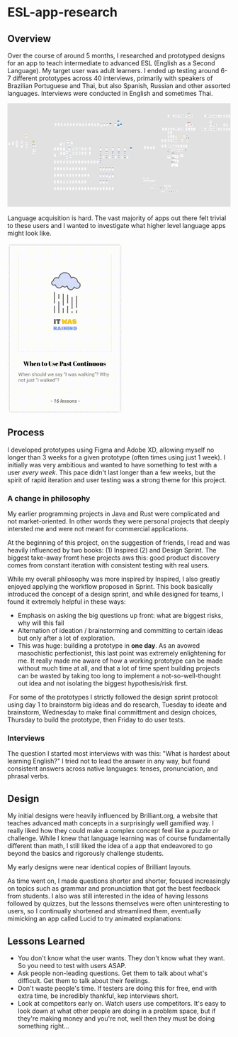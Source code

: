 # ESL-app-research

## Overview
Over the course of around 5 months, I researched and prototyped designs for an app to teach intermediate to advanced ESL (English as a Second Language). My target user was adult learners. I ended up testing around 6-7 different prototypes across 40 interviews, primarily with speakers of Brazilian Portuguese and Thai, but also Spanish, Russian and other assorted languages. Interviews were conducted in English and sometimes Thai. 

![Large project in Figma](large-figma-project.png)

Language acquisition is hard. The vast majority of apps out there felt trivial to these users and I wanted to investigate what higher level language apps might look like. 

![Animation of course title](it-was-raining-card.gif)

## Process
I developed prototypes using Figma and Adobe XD, allowing myself no longer than 3 weeks for a given prototype (often times using just 1 week). I initially was very ambitious and wanted to have something to test with a user _every week_. This pace didn't last longer than a few weeks, but the spirit of rapid iteration and user testing was a strong theme for this project. 

### A change in philosophy
My earlier programming projects in Java and Rust were complicated and not market-oriented. In other words they were personal projects that deeply intersted me and were not meant for commercial applications. 

At the beginning of this project, on the suggestion of friends, I read and was heavily influenced by two books: (1) Inspired (2) and Design Sprint. The biggest take-away fromt hese projects aws this: good product discovery comes from constant iteration with consistent testing with real users. <quote from inspired> 
  
While my overall philosophy was more inspired by Inspired, I also greatly enjoyed applying the workflow proposed in Sprint. This book basically introduced the concept of a design sprint, and while designed for teams, I found it extremely helpful in these ways: 
  - Emphasis on asking the big questions up front: what are biggest risks, why will this fail
  - Alternation of ideation / brainstorming and committing to certain ideas but only after a lot of exploration. 
  - This was huge: building a prototype in **one day**. 
  As an avowed masochistic perfectionist, this last point was extremely enlightening for me. It really made me aware of how a working prototype can be made without much time at all, and that a lot of time spent building projects can be wasted by taking too long to implement a not-so-well-thought out idea and not isolating the biggest hypothesis/risk first. 
<img of hand-drawn plans for design project> 
  For some of the prototypes I strictly followed the design sprint protocol: using day 1 to brainstorm big ideas and do research, Tuesday to ideate and brainstorm, Wednesday to make final committment and design choices, Thursday to build the prototype, then Friday to do user tests. 
  
 ### Interviews
  The question I started most interviews with was this: "What is hardest about learning English?" I tried not to lead the answer in any way, but found consistent answers across native languages: tenses, pronunciation, and phrasal verbs. 
 
  ## Design
  My initial designs were heavily influenced by Brilliant.org, a website that teaches advanced math concepts in a surprisingly well gamified way. I really liked how they could make a complex concept feel like a puzzle or challenge. While I knew that language learning was of course fundamentally different than math, I still liked the idea of a app that endeavored to go beyond the basics and rigorously challenge students. 
  
  My early designs were near identical copies of Brilliant layouts. 
  <img early prototype>
  
As time went on, I made questions shorter and shorter, focused increasingly on topics such as grammar and pronunciation that got the best feedback from students. I also was still interested in the idea of having lessons followed by quizzes, but the lessons themselves were often uninteresting to users, so I continually shortened and streamlined them, eventually mimicking an app called Lucid to try animated explanations:
  <img animated grammar explanation> 
  
  ## Lessons Learned
  - You don't know what the user wants. They don't know what they want. So you need to test with users ASAP.
  - Ask people non-leading questions. Get them to talk about what's difficult. Get them to talk about their feelings. 
  - Don't waste people's time. If testers are doing this for free, end with extra time, be incredibly thankful, kep interviews short. 
  - Look at competitors early on. Watch users use competitors. It's easy to look down at what other people are doing in a problem space, but if they're making money and you're not, well then they must be doing something right...
